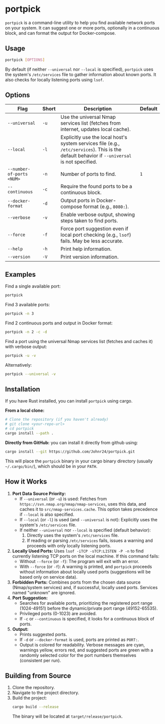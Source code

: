 # portpick
`portpick` is a command-line utility to help you find available network ports on your system. It can suggest one or more ports, optionally in a continuous block, and can format the output for Docker-compose.
## Usage

```bash
portpick [OPTIONS]
```

By default (if neither `--universal` nor `--local` is specified), `portpick` uses the system's `/etc/services` file to gather information about known ports. It also checks for locally listening ports using `lsof`.

## Options

| Flag                      | Short | Description                                                                                     | Default |
|---------------------------|-------|-------------------------------------------------------------------------------------------------|---------|
| `--universal`             | `-u`  | Use the universal Nmap services list (fetches from internet, updates local cache).              |         |
| `--local`                 | `-l`  | Explicitly use the local host's system services file (e.g., `/etc/services`). This is the default behavior if `--universal` is not specified. |         |
| `--number-of-ports <NUM>` | `-n`  | Number of ports to find.                                                                        | `1`     |
| `--continuous`            | `-c`  | Require the found ports to be a continuous block.                                               |         |
| `--docker-format`         | `-d`  | Output ports in Docker-compose format (e.g., `8080:`).                                          |         |
| `--verbose`               | `-v`  | Enable verbose output, showing steps taken to find ports.                                       |         |
| `--force`                 | `-f`  | Force port suggestion even if local port checking (e.g., `lsof`) fails. May be less accurate. |         |
| `--help`                  | `-h`  | Print help information.                                                                         |         |
| `--version`               | `-V`  | Print version information.                                                                      |         |

## Examples

Find a single available port:
```bash
portpick
```

Find 3 available ports:
```bash
portpick -n 3
```

Find 2 continuous ports and output in Docker format:
```bash
portpick -n 2 -c -d
```

Find a port using the universal Nmap services list (fetches and caches it) with verbose output:
```bash
portpick -u -v
```
Alternatively:
```bash
portpick --universal -v
```

## Installation

If you have Rust installed, you can install `portpick` using cargo.

**From a local clone:**
```bash
# Clone the repository (if you haven't already)
# git clone <your-repo-url>
# cd portpick
cargo install --path .
```

**Directly from GitHub:**
 you can install it directly from github using:
```bash
cargo install --git https://github.com/Johnr24/portpick.git
```

This will place the `portpick` binary in your cargo binary directory (usually `~/.cargo/bin/`), which should be in your `PATH`.

## How it Works

1.  **Port Data Source Priority:**
    *   If `--universal` (or `-u`) is used: Fetches from `https://svn.nmap.org/nmap/nmap-services`, uses this data, and caches it to `src/nmap-services.cache`. This option takes precedence if `--local` is also specified.
    *   If `--local` (or `-l`) is used (and `--universal` is not): Explicitly uses the system's `/etc/services` file.
    *   If neither `--universal` nor `--local` is specified (default behavior):
        1.  Directly uses the system's `/etc/services` file.
        2.  If reading or parsing `/etc/services` fails, issues a warning and proceeds with only locally listening ports.
2.  **Locally Used Ports:** Uses `lsof -iTCP -sTCP:LISTEN -P -n` to find currently listening TCP ports on the local machine. If this command fails:
    *   Without `--force` (or `-f`): The program will exit with an error.
    *   With `--force` (or `-f`): A warning is printed, and `portpick` proceeds without information about locally used ports (suggestions will be based only on service data).
3.  **Forbidden Ports:** Combines ports from the chosen data source (Nmap/system services) and, if successful, locally used ports. Services named "unknown" are ignored.
4.  **Port Suggestion:**
    *   Searches for available ports, prioritizing the registered port range (1024-49151) before the dynamic/private port range (49152-65535).
    *   Privileged ports (0-1023) are avoided.
    *   If `-c` or `--continuous` is specified, it looks for a continuous block of ports.
5.  **Output:**
    *   Prints suggested ports.
    *   If `-d` or `--docker-format` is used, ports are printed as `PORT:`.
    *   Output is colored for readability. Verbose messages are cyan, warnings yellow, errors red, and suggested ports are green with a randomly selected color for the port numbers themselves (consistent per run).

## Building from Source

1.  Clone the repository.
2.  Navigate to the project directory.
3.  Build the project:
    ```bash
    cargo build --release
    ```
    The binary will be located at `target/release/portpick`.
    ```
